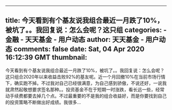 
---
title: 今天看到有个基友说我组合最近一月跌了10%，被坑了。。我回复说：怎么会呢？这只组
categories: 
    - 金融
    - 天天基金 - 用户动态
author: 天天基金 - 用户动态
comments: false
date: Sat, 04 Apr 2020 16:12:39 GMT
thumbnail: 
---

<div>   
今天看到有个基友说我组合最近一月跌了10%，被坑了。。我回复说：怎么会呢？这只组合2020年以来收益击败92%的基友呢。近一个月回撤10%在当前市场行情下，确实跑不掉。不过我对自己已经很满意，为自己感到骄傲，不说还好，一说我就肃然起敬想要求签名那种。。投资基金不在于短期一时涨跌，看长远一些，经常动手续费都要去掉几个点。不过最重要的不是我的组合收益好，而是你要找到自己的投资策略不断做出好成绩。我很多...  
</div>
            